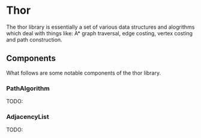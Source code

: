 # Thor #

The thor library is essentially a set of various data structures and alogrithms which deal with things like: A* graph traversal, edge costing, vertex costing and path construction.

## Components ##

What follows are some notable components of the thor library.

### PathAlgorithm ###

TODO:

### AdjacencyList ###

TODO:
